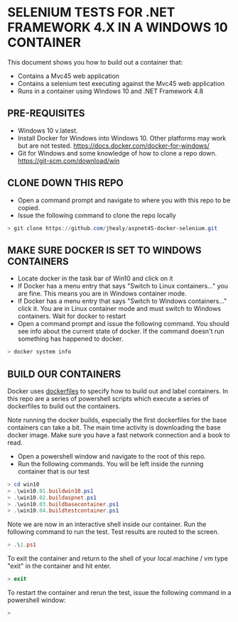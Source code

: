 # SELENIUM TESTS FOR .NET FRAMEWORK 4.X IN A WINDOWS 10 CONTAINER

This document shows you how to build out a container that:

* Contains a Mvc45 web application
* Contains a selenium test executing against the Mvc45 web application
* Runs in a container using Windows 10 and .NET Framework 4.8

## PRE-REQUISITES

* Windows 10 v.latest.  
* Install Docker for Windows into Windows 10. Other platforms may work but are not tested.  https://docs.docker.com/docker-for-windows/
* Git for Windows and some knowledge of how to clone a repo down.  https://git-scm.com/download/win

## CLONE DOWN THIS REPO

* Open a command prompt and navigate to where you with this repo to be copied.
* Issue the following command to clone the repo locally

```powershell
> git clone https://github.com/jhealy/aspnet45-docker-selenium.git
```

## MAKE SURE DOCKER IS SET TO WINDOWS CONTAINERS

* Locate docker in the task bar of Win10 and click on it
* If Docker has a menu entry that says "Switch to Linux containers..." you are fine.  This means you are in Windows container mode.
* If Docker has a menu entry that says "Switch to Windows containers..." click it.  You are in Linux container mode and must switch to Windows containers.  Wait for docker to restart
* Open a command prompt and issue the following command.  You should see info about the current state of docker.  If the command doesn't run something has happened to docker.

```powershell
> docker system info
```

## BUILD OUR CONTAINERS

Docker uses [dockerfiles](https://docs.docker.com/engine/reference/builder) to specify how to build out and label containers.  In this repo are a series of powershell scripts which execute a series of dockerfiles to build out the containers.  

Note running the docker builds, especially the first dockerfiles for the base containers can take a bit. The main time activity is downloading the base docker image. Make sure you have a fast network connection and a book to read.

* Open a powershell window and navigate to the root of this repo.  
* Run the following commands.  You will be left inside the running container that is our test

```powershell
> cd win10
> .\win10.01.buildwin10.ps1
> .\win10.02.buildaspnet.ps1
> .\win10.03.buildbasecontainer.ps1
> .\win10.04.buildtestcontainer.ps1
```

Note we are now in an interactive shell inside our container.  Run the following command to run the test.  Test results are routed to the screen.

```powershell
> .\1.ps1
```

To exit the container and return to the shell of your local machine / vm type "exit" in the container and hit enter.

```powershell
> exit
```

To restart the container and rerun the test, issue the following command in a powershell window:

```powershell
> 
```